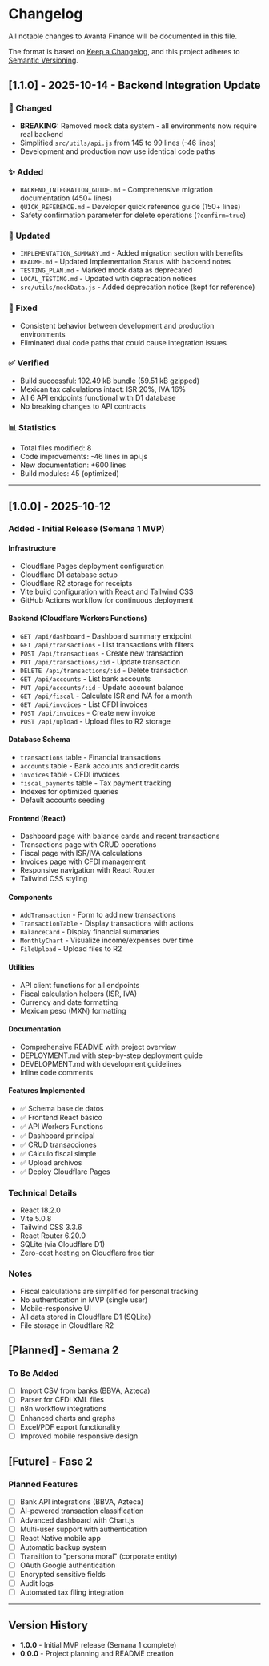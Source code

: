 # Changelog

All notable changes to Avanta Finance will be documented in this file.

The format is based on [Keep a Changelog](https://keepachangelog.com/en/1.0.0/),
and this project adheres to [Semantic Versioning](https://semver.org/spec/v2.0.0.html).

## [1.1.0] - 2025-10-14 - Backend Integration Update

### 🔄 Changed
- **BREAKING:** Removed mock data system - all environments now require real backend
- Simplified `src/utils/api.js` from 145 to 99 lines (-46 lines)
- Development and production now use identical code paths

### ✨ Added
- `BACKEND_INTEGRATION_GUIDE.md` - Comprehensive migration documentation (450+ lines)
- `QUICK_REFERENCE.md` - Developer quick reference guide (150+ lines)
- Safety confirmation parameter for delete operations (`?confirm=true`)

### 📝 Updated
- `IMPLEMENTATION_SUMMARY.md` - Added migration section with benefits
- `README.md` - Updated Implementation Status with backend notes
- `TESTING_PLAN.md` - Marked mock data as deprecated
- `LOCAL_TESTING.md` - Updated with deprecation notices
- `src/utils/mockData.js` - Added deprecation notice (kept for reference)

### 🐛 Fixed
- Consistent behavior between development and production environments
- Eliminated dual code paths that could cause integration issues

### ✅ Verified
- Build successful: 192.49 kB bundle (59.51 kB gzipped)
- Mexican tax calculations intact: ISR 20%, IVA 16%
- All 6 API endpoints functional with D1 database
- No breaking changes to API contracts

### 📊 Statistics
- Total files modified: 8
- Code improvements: -46 lines in api.js
- New documentation: +600 lines
- Build modules: 45 (optimized)

---

## [1.0.0] - 2025-10-12

### Added - Initial Release (Semana 1 MVP)

#### Infrastructure
- Cloudflare Pages deployment configuration
- Cloudflare D1 database setup
- Cloudflare R2 storage for receipts
- Vite build configuration with React and Tailwind CSS
- GitHub Actions workflow for continuous deployment

#### Backend (Cloudflare Workers Functions)
- `GET /api/dashboard` - Dashboard summary endpoint
- `GET /api/transactions` - List transactions with filters
- `POST /api/transactions` - Create new transaction
- `PUT /api/transactions/:id` - Update transaction
- `DELETE /api/transactions/:id` - Delete transaction
- `GET /api/accounts` - List bank accounts
- `PUT /api/accounts/:id` - Update account balance
- `GET /api/fiscal` - Calculate ISR and IVA for a month
- `GET /api/invoices` - List CFDI invoices
- `POST /api/invoices` - Create new invoice
- `POST /api/upload` - Upload files to R2 storage

#### Database Schema
- `transactions` table - Financial transactions
- `accounts` table - Bank accounts and credit cards
- `invoices` table - CFDI invoices
- `fiscal_payments` table - Tax payment tracking
- Indexes for optimized queries
- Default accounts seeding

#### Frontend (React)
- Dashboard page with balance cards and recent transactions
- Transactions page with CRUD operations
- Fiscal page with ISR/IVA calculations
- Invoices page with CFDI management
- Responsive navigation with React Router
- Tailwind CSS styling

#### Components
- `AddTransaction` - Form to add new transactions
- `TransactionTable` - Display transactions with actions
- `BalanceCard` - Display financial summaries
- `MonthlyChart` - Visualize income/expenses over time
- `FileUpload` - Upload files to R2

#### Utilities
- API client functions for all endpoints
- Fiscal calculation helpers (ISR, IVA)
- Currency and date formatting
- Mexican peso (MXN) formatting

#### Documentation
- Comprehensive README with project overview
- DEPLOYMENT.md with step-by-step deployment guide
- DEVELOPMENT.md with development guidelines
- Inline code comments

#### Features Implemented
- ✅ Schema base de datos
- ✅ Frontend React básico
- ✅ API Workers Functions
- ✅ Dashboard principal
- ✅ CRUD transacciones
- ✅ Cálculo fiscal simple
- ✅ Upload archivos
- ✅ Deploy Cloudflare Pages

### Technical Details
- React 18.2.0
- Vite 5.0.8
- Tailwind CSS 3.3.6
- React Router 6.20.0
- SQLite (via Cloudflare D1)
- Zero-cost hosting on Cloudflare free tier

### Notes
- Fiscal calculations are simplified for personal tracking
- No authentication in MVP (single user)
- Mobile-responsive UI
- All data stored in Cloudflare D1 (SQLite)
- File storage in Cloudflare R2

## [Planned] - Semana 2

### To Be Added
- [ ] Import CSV from banks (BBVA, Azteca)
- [ ] Parser for CFDI XML files
- [ ] n8n workflow integrations
- [ ] Enhanced charts and graphs
- [ ] Excel/PDF export functionality
- [ ] Improved mobile responsive design

## [Future] - Fase 2

### Planned Features
- [ ] Bank API integrations (BBVA, Azteca)
- [ ] AI-powered transaction classification
- [ ] Advanced dashboard with Chart.js
- [ ] Multi-user support with authentication
- [ ] React Native mobile app
- [ ] Automatic backup system
- [ ] Transition to "persona moral" (corporate entity)
- [ ] OAuth Google authentication
- [ ] Encrypted sensitive fields
- [ ] Audit logs
- [ ] Automated tax filing integration

---

## Version History

- **1.0.0** - Initial MVP release (Semana 1 complete)
- **0.0.0** - Project planning and README creation
